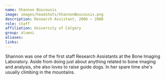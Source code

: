 ```yaml
---
name: Shannon Boucousis
image: images/headshots/ShannonBoucousis.png
description: Research Assistant, 2006 – 2008
role: staff
affiliation: University of Calgary
group: alumni
aliases: 
links:
---
```


Shannon was one of the first staff Research Assistants at the Bone Imaging Laboratory. Aside from doing
just about anything related to bone imaging and analysis, she also loves to raise guide dogs. In her spare
time she's usually climbing in the mountains.
